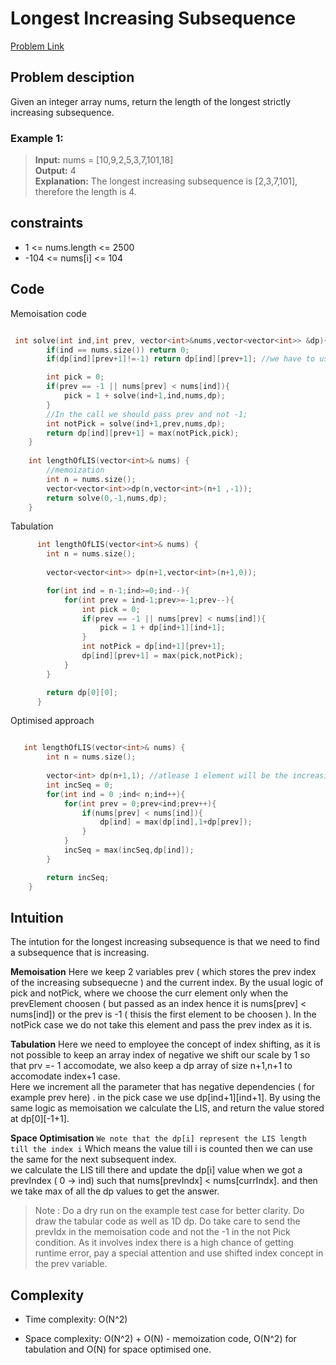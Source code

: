 # Longest Increasing Subsequence
[Problem Link](https://leetcode.com/problems/longest-increasing-subsequence/)

## Problem desciption 
Given an integer array nums, return the length of the longest strictly increasing 
subsequence.

### Example 1:
> 
> **Input:** nums = [10,9,2,5,3,7,101,18]<br>
> **Output:** 4<br>
> **Explanation:** The longest increasing subsequence is [2,3,7,101], therefore the length is 4.
> 

## constraints
* 1 <= nums.length <= 2500
* -104 <= nums[i] <= 104

## Code

Memoisation code

```cpp

 int solve(int ind,int prev, vector<int>&nums,vector<vector<int>> &dp){
        if(ind == nums.size()) return 0;
        if(dp[ind][prev+1]!=-1) return dp[ind][prev+1]; //we have to use prev+1 as we cannot use -1 in the index.

        int pick = 0;
        if(prev == -1 || nums[prev] < nums[ind]){
            pick = 1 + solve(ind+1,ind,nums,dp);
        }
        //In the call we should pass prev and not -1;
        int notPick = solve(ind+1,prev,nums,dp);
        return dp[ind][prev+1] = max(notPick,pick);
    }
    
    int lengthOfLIS(vector<int>& nums) {
        //memoization 
        int n = nums.size();
        vector<vector<int>>dp(n,vector<int>(n+1 ,-1));
        return solve(0,-1,nums,dp);
    }

```
Tabulation
```cpp
      int lengthOfLIS(vector<int>& nums) {
        int n = nums.size(); 
        
        vector<vector<int>> dp(n+1,vector<int>(n+1,0));

        for(int ind = n-1;ind>=0;ind--){
            for(int prev = ind-1;prev>=-1;prev--){
                int pick = 0;
                if(prev == -1 || nums[prev] < nums[ind]){
                    pick = 1 + dp[ind+1][ind+1];
                }
                int notPick = dp[ind+1][prev+1];
                dp[ind][prev+1] = max(pick,notPick);
            }
        }

        return dp[0][0];
      }

```

Optimised approach 
```cpp

   int lengthOfLIS(vector<int>& nums) {
        int n = nums.size();
       
        vector<int> dp(n+1,1); //atlease 1 element will be the increasing sequence
        int incSeq = 0;
        for(int ind = 0 ;ind< n;ind++){
            for(int prev = 0;prev<ind;prev++){
                if(nums[prev] < nums[ind]){
                    dp[ind] = max(dp[ind],1+dp[prev]);
                }
            }
            incSeq = max(incSeq,dp[ind]);
        }

        return incSeq;
    }

```

## Intuition
The intution for the longest increasing subsequence is that we need to find a subsequence that is increasing.

**Memoisation**
Here we keep 2 variables prev ( which stores the prev index of the increasing subsequecne ) and the current index. 
By the usual logic of pick and notPick, where we choose the curr element only when the prevElement choosen ( but passed as an index hence it is nums[prev] < nums[ind]) or the prev is -1 ( thisis the first element to be choosen ).
In the notPick case we do not take this element and pass the prev index as it is.


**Tabulation**
Here we need to employee the concept of index shifting, as it is not possible to keep an array index of negative we shift our scale by 1 so that prv =- 1 accomodate, we also keep a dp array of size n+1,n+1 to accomodate index+1 case.<br>
Here we increment all the parameter that has negative dependencies ( for example prev here) . in the pick case we use dp[ind+1][ind+1].
By using the same logic as memoisation we calculate the LIS, and return the value stored at dp[0][-1+1].


**Space Optimisation**
```We note that the dp[i] represent the LIS length till the index i```
Which means the value till i is counted then we can use the same for the next subsequent index.<br>
we calculate the LIS till there and update the dp[i] value when we got a prevIndex ( 0 -> ind) such that nums[prevIndx] < nums[currIndx]. and then we take max of all the dp values to get the answer. 

> Note : Do a dry run on the example test case for better clarity. Do draw the tabular code as well as 1D dp.
> Do take care to send the prevIdx in the memoisation code and not the -1 in the not Pick condition.
> As it involves index there is a high chance of getting runtime error, pay a special attention and use shifted index concept in the prev variable. 


## Complexity
- Time complexity: O(N^2)


- Space complexity: O(N^2) + O(N) - memoization code, O(N^2) for tabulation and O(N) for space optimised one.
